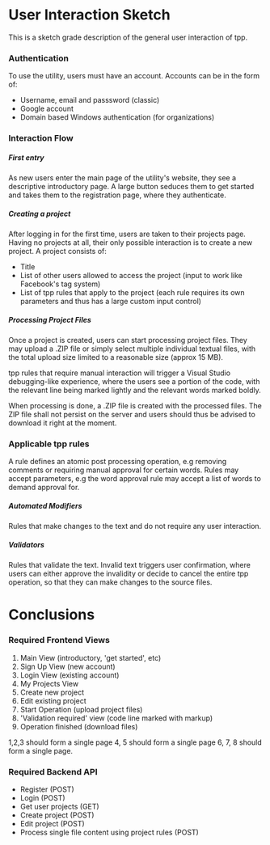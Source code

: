 # User Interaction Sketch
This is a sketch grade description of the general user interaction of tpp.

### Authentication
To use the utility, users must have an account.
Accounts can be in the form of: 
- Username, email and passsword (classic)
- Google account
- Domain based Windows authentication (for organizations)

### Interaction Flow
##### First entry
As new users enter the main page of the utility's website, they see a descriptive introductory page.
A large button seduces them to get started and takes them to the registration page, where they authenticate.

##### Creating a project
After logging in for the first time, users are taken to their projects page. Having no projects at all, their only possible interaction is to create a new project.
A project consists of:
- Title
- List of other users allowed to access the project (input to work like Facebook's tag system)
- List of tpp rules that apply to the project (each rule requires its own parameters and thus has a large custom input control)

##### Processing Project Files
Once a project is created, users can start processing project files. They may upload a .ZIP file or simply select multiple individual textual files, with the total upload size limited to a reasonable size (approx 15 MB).

tpp rules that require manual interaction will trigger a Visual Studio debugging-like experience, where the users see a portion of the code, with the relevant line being marked lightly and the relevant words marked boldly.

When processing is done, a .ZIP file is created with the processed files. The ZIP file shall not persist on the server and users should thus be advised to download it right at the moment.

### Applicable tpp rules
A rule defines an atomic post processing operation, e.g removing comments or requiring manual approval for certain words.
Rules may accept parameters, e.g the word approval rule may accept a list of words to demand approval for.

##### Automated Modifiers
Rules that make changes to the text and do not require any user interaction.

##### Validators
Rules that validate the text. Invalid text triggers user confirmation, where users can either approve the invalidity or decide to cancel the entire tpp operation, so that they can make changes to the source files.

# Conclusions
### Required Frontend Views
1) Main View (introductory, 'get started', etc)
2) Sign Up View (new account)
3) Login View (existing account)
4) My Projects View
5) Create new project
6) Edit existing project
7) Start Operation (upload project files)
8) 'Validation required' view (code line marked with markup)
9) Operation finished (download files)

1,2,3 should form a single page
4, 5 should form a single page
6, 7, 8 should form a single page.

### Required Backend API
- Register (POST)
- Login (POST)
- Get user projects (GET)
- Create project (POST)
- Edit project (POST)
- Process single file content using project rules (POST)
